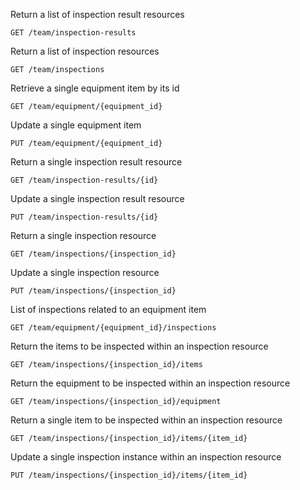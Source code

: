 Return a list of inspection result resources

	GET /team/inspection-results
	

Return a list of inspection resources

	GET /team/inspections
	

Retrieve a single equipment item by its id

	GET /team/equipment/{equipment_id}
	

Update a single equipment item

	PUT /team/equipment/{equipment_id}
	
	
Return a single inspection result resource

	GET /team/inspection-results/{id}
	

Update a single inspection result resource

	PUT /team/inspection-results/{id}
	

Return a single inspection resource
	
	GET /team/inspections/{inspection_id}
	

Update a single inspection resource

	PUT /team/inspections/{inspection_id}
	
	
List of inspections related to an equipment item

	GET /team/equipment/{equipment_id}/inspections
	
	
Return the items to be inspected within an inspection resource

	GET /team/inspections/{inspection_id}/items
	

Return the equipment to be inspected within an inspection resource

	GET /team/inspections/{inspection_id}/equipment
	
	
Return a single item to be inspected within an inspection resource

	GET /team/inspections/{inspection_id}/items/{item_id}
	

Update a single inspection instance within an inspection resource

	PUT /team/inspections/{inspection_id}/items/{item_id}
	
	


